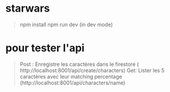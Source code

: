 # starwars
> npm install
> npm run dev (in dev mode)

# pour tester l'api
> Post : Enregistre les caractères dans le firestore ( http://localhost:8001/api/create/characters)
> Get: Lister les 5 caractères avec leur matching percentage (http://localhost:8001/api/characters/name)
